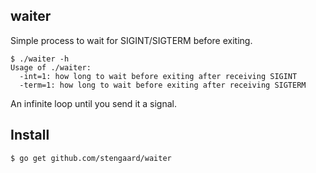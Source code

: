 waiter
------

Simple process to wait for SIGINT/SIGTERM before exiting.

    $ ./waiter -h
    Usage of ./waiter:
      -int=1: how long to wait before exiting after receiving SIGINT
      -term=1: how long to wait before exiting after receiving SIGTERM

An infinite loop until you send it a signal.

Install
-------

    $ go get github.com/stengaard/waiter
